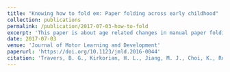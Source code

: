 ```yaml
---
title: "Knowing how to fold em: Paper folding across early childhood"
collection: publications
permalink: /publication/2017-07-03-how-to-fold
excerpt: 'This paper is about age related changes in manual paper folding across early childhood.'
date: 2017-07-03
venue: 'Journal of Motor Learning and Development'
paperurl: 'https://doi.org/10.1123/jmld.2016-0044'
citation: 'Travers, B. G., Kirkorian, H. L., Jiang, M. J., Choi, K., Rosengren, K. S., Pavalko, P., & Jobin, P. (2017). Touch or watch to learn? Toddlers’ object retrieval using contingent and noncontingent video. <i>Journal of Motor Learning and Development.</i> Advance Online Publication.'
---
```

